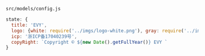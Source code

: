 `src/models/config.js`
```javascript
state: {
  title: 'EVY',
  logo: {white: require('../imgs/logo-white.png'), gray: require('../imgs/logo-gray.png')},
  icp: '浙ICP备17040239号',
  copyRight: `Copyright © ${new Date().getFullYear()} EVY `
}
```